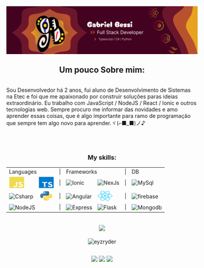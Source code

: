 <div style="display:flex; flex-direction: column; align-items: center">
<a href="https://bessiportfolio.vercel.app">
<img src="img/Banner - 2.png" min-width="400px" width="100%" align="center" alt="GB"/>
</a>
 <h2> Um pouco Sobre mim: </h2>
<p>
Sou Desenvolvedor há 2 anos, fui aluno de Desenvolvimento de Sistemas na Etec e foi que me apaixonado por construir soluções paras ideias extraordinário. Eu trabalho com JavaScript / NodeJS / React / Ionic e outros tecnologias web. Sempre procuro me informar das novidades e amo aprender essas coisas, que é algo importante para ramo de programação que sempre tem algo novo para aprender.ヾ(⌐■_■)ノ♪
</p>
</div>
 
<br/>

 <div align="center" ><br>
<h3> My skills:</h3>
    <table>
      <tr>
        <td colspan="2">Languages</td>
        <td>&#124;</td>
        <td colspan="2">Frameworks</td>
        <td>&#124;</td>
        <td>DB</td>
      </tr>
      <tr>
        <td>
          <img
            align="center"
            alt="Js"
            height="30"
            width="40"
            src="https://raw.githubusercontent.com/devicons/devicon/master/icons/javascript/javascript-plain.svg"
          />
        </td>
        <td>
          <img
            align="center"
            alt="Ts"
            height="30"
            width="40"
            src="https://raw.githubusercontent.com/devicons/devicon/master/icons/typescript/typescript-plain.svg"
          />
        </td>
        <td>&#124;</td>
        <td>
          <img
            align="center"
            alt="Ionic"
            height="30"
            width="40"
            src="https://cdn.jsdelivr.net/gh/devicons/devicon/icons/ionic/ionic-original.svg"
          />
        </td>
        <td>
          <img
            align="center"
            alt="NexJs"
            height="30"
            width="40"
            src="https://cdn.jsdelivr.net/gh/devicons/devicon/icons/nextjs/nextjs-original.svg"
          />
        </td>
        <td>&#124;</td>
        <td>
          <img
            align="center"
            alt="MySql"
            height="30"
            width="40"
            src="https://cdn.jsdelivr.net/gh/devicons/devicon/icons/mysql/mysql-original-wordmark.svg"
          />
        </td>
      </tr>
      <tr>
        <td>
          <img
            align="center"
            alt="Csharp"
            height="30"
            width="40"
            src="https://cdn.jsdelivr.net/gh/devicons/devicon/icons/csharp/csharp-plain.svg"
          />
        </td>
        <td>
          <img
            align="center"
            alt="Python"
            height="30"
            width="40"
            src="https://raw.githubusercontent.com/devicons/devicon/master/icons/python/python-original.svg"
          />
        </td>
        <td>&#124;</td>
        <td>
          <img
            align="center"
            alt="Angular"
            height="30"
            width="40"
            src="https://cdn.jsdelivr.net/gh/devicons/devicon/icons/angularjs/angularjs-plain.svg"
          />
        </td>
        <td>
          <img
            align="center"
            alt="React"
            height="30"
            width="40"
            src="https://raw.githubusercontent.com/devicons/devicon/master/icons/react/react-original.svg"
          />
        </td>
        <td>&#124;</td>
        <td>
          <img
            align="center"
            alt="firebase"
            height="30"
            width="40"
            src="https://cdn.jsdelivr.net/gh/devicons/devicon/icons/firebase/firebase-plain-wordmark.svg"
          />
        </td>
      </tr>
      <tr>
        <td colspan="2">
          <img
            align="center"
            alt="NodeJS"
            height="30"
            width="40"
            src="https://cdn.jsdelivr.net/gh/devicons/devicon/icons/nodejs/nodejs-original.svg"
          />
        </td>
        <td>&#124;</td>
        <td>
          <img
            align="center"
            alt="Express"
            height="30"
            width="40"
            src="https://cdn.jsdelivr.net/gh/devicons/devicon/icons/express/express-original.svg"
          />
        </td>
        <td>
          <img
            align="center"
            alt="Flask"
            height="30"
            width="40"
            src="https://cdn.jsdelivr.net/gh/devicons/devicon@latest/icons/flask/flask-original.svg"
          />
        </td>
        <td>&#124;</td>
        <td>
          <img
            align="center"
            alt="Mongodb"
            height="30"
            width="40"
            src="https://cdn.jsdelivr.net/gh/devicons/devicon/icons/mongodb/mongodb-plain-wordmark.svg"
          />
        </td>
      </tr>
    </table>
    </div>
<br>

<div align="center">
  <img align="center" stye="display:block;" height="180em" src="https://github-readme-stats.vercel.app/api/top-langs/?username=EyzRyder&layout=compact&langs_count=7&theme=radical"/>
</div>
<br>
<div align="center">
  <img align="center" stye="display:block;" src="https://github-readme-streak-stats.herokuapp.com/?user=eyzryder&theme=radical" alt="eyzryder" />
</div> 

 ##
 
  <div align="center"> 
  <a href="https://www.instagram.com/eyz_ryder/" target="_blank"><img src="https://img.shields.io/badge/-Instagram-%23E4405F?style=for-the-badge&logo=instagram&logoColor=white" target="_blank"></a>
  <a href = "mailto:gabriel.bessi.gb@gmail.com"><img src="https://img.shields.io/badge/-Gmail-%23333?style=for-the-badge&logo=gmail&logoColor=white" target="_blank"></a>
  <a href="https://www.linkedin.com/in/gabriel-bessi-5b0160230/" target="_blank"><img src="https://img.shields.io/badge/-LinkedIn-%230077B5?style=for-the-badge&logo=linkedin&logoColor=white" target="_blank"></a> 
   
<!--  ![Snake animation](https://github.com/EyzRyder/EyzRyder/blob/output/github-contribution-grid-snake.svg) -->
   
</div>
